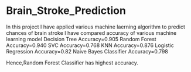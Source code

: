 # Brain_Stroke_Prediction
In this project I have applied various machine laerning algorithm to predict chances of brain stroke
I have compared accuracy of various machine learning model
Decision Tree   Accuracy=0.905
Random Forest   Accuracy=0.940
SVC             Accuracy=0.768
KNN             Accuracy=0.876
Logistic Regression        Accuracy=0.82
Naive Bayes Classifier     Accuracy=0.798


Hence,Random Forest Classifier has highest accuracy.
